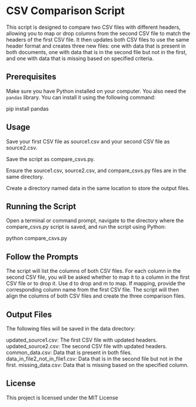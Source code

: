 # CSV Comparison Script

This script is designed to compare two CSV files with different headers, allowing you to map or drop columns from the second CSV file to match the headers of the first CSV file. It then updates both CSV files to use the same header format and creates three new files: one with data that is present in both documents, one with data that is in the second file but not in the first, and one with data that is missing based on specified criteria.

## Prerequisites

Make sure you have Python installed on your computer. You also need the `pandas` library. You can install it using the following command:

pip install pandas

## Usage
Save your first CSV file as source1.csv and your second CSV file as source2.csv.

Save the script as compare_csvs.py.

Ensure the source1.csv, source2.csv, and compare_csvs.py files are in the same directory.

Create a directory named data in the same location to store the output files.

## Running the Script
Open a terminal or command prompt, navigate to the directory where the compare_csvs.py script is saved, and run the script using Python:

python compare_csvs.py

## Follow the Prompts
The script will list the columns of both CSV files.
For each column in the second CSV file, you will be asked whether to map it to a column in the first CSV file or to drop it. Use d to drop and m to map.
If mapping, provide the corresponding column name from the first CSV file.
The script will then align the columns of both CSV files and create the three comparison files.
## Output Files
The following files will be saved in the data directory:

updated_source1.csv: The first CSV file with updated headers.
updated_source2.csv: The second CSV file with updated headers.
common_data.csv: Data that is present in both files.
data_in_file2_not_in_file1.csv: Data that is in the second file but not in the first.
missing_data.csv: Data that is missing based on the specified 
column.
## License
This project is licensed under the MIT License
